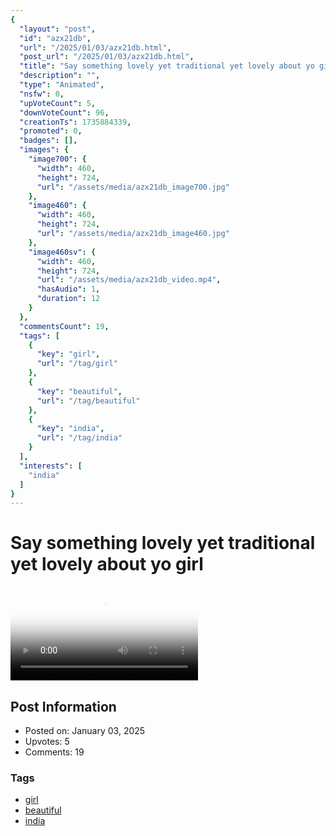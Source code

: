 ```yaml
---
{
  "layout": "post",
  "id": "azx21db",
  "url": "/2025/01/03/azx21db.html",
  "post_url": "/2025/01/03/azx21db.html",
  "title": "Say something lovely yet traditional yet lovely about yo girl",
  "description": "",
  "type": "Animated",
  "nsfw": 0,
  "upVoteCount": 5,
  "downVoteCount": 96,
  "creationTs": 1735884339,
  "promoted": 0,
  "badges": [],
  "images": {
    "image700": {
      "width": 460,
      "height": 724,
      "url": "/assets/media/azx21db_image700.jpg"
    },
    "image460": {
      "width": 460,
      "height": 724,
      "url": "/assets/media/azx21db_image460.jpg"
    },
    "image460sv": {
      "width": 460,
      "height": 724,
      "url": "/assets/media/azx21db_video.mp4",
      "hasAudio": 1,
      "duration": 12
    }
  },
  "commentsCount": 19,
  "tags": [
    {
      "key": "girl",
      "url": "/tag/girl"
    },
    {
      "key": "beautiful",
      "url": "/tag/beautiful"
    },
    {
      "key": "india",
      "url": "/tag/india"
    }
  ],
  "interests": [
    "india"
  ]
}
---
```


# Say something lovely yet traditional yet lovely about yo girl

<video controls playsinline loop poster="/assets/media/azx21db_image460.jpg">
  <source src="/assets/media/azx21db_video.mp4" type="video/mp4">
  Your browser does not support the video tag.
</video>

## Post Information

- Posted on: January 03, 2025
- Upvotes: 5
- Comments: 19

### Tags

- [girl](/tag/girl)
- [beautiful](/tag/beautiful)
- [india](/tag/india)
